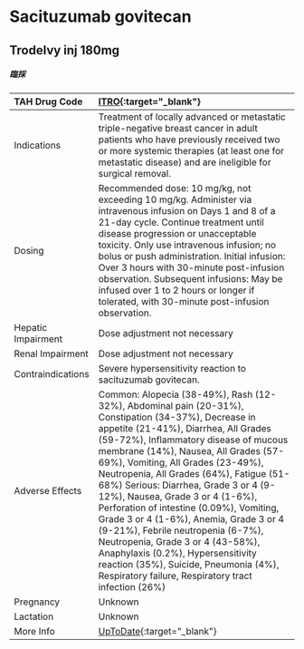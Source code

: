 # Sacituzumab govitecan

## Trodelvy inj 180mg

##### 臨採

| TAH Drug Code      | [ITRO](https://www.tahsda.org.tw/drugs/hissearch.php?drug_code=ITRO){:target="_blank"}                                                                                                                                                                                                                                                                                                                                                                                                                                                                                                                                                                                                       |
|:-------------------|:---------------------------------------------------------------------------------------------------------------------------------------------------------------------------------------------------------------------------------------------------------------------------------------------------------------------------------------------------------------------------------------------------------------------------------------------------------------------------------------------------------------------------------------------------------------------------------------------------------------------------------------------------------------------------------------------|
| Indications        | Treatment of locally advanced or metastatic triple-negative breast cancer in adult patients who have previously received two or more systemic therapies (at least one for metastatic disease) and are ineligible for surgical removal.                                                                                                                                                                                                                                                                                                                                                                                                                                                       |
| Dosing             | Recommended dose: 10 mg/kg, not exceeding 10 mg/kg. Administer via intravenous infusion on Days 1 and 8 of a 21-day cycle. Continue treatment until disease progression or unacceptable toxicity. Only use intravenous infusion; no bolus or push administration. Initial infusion: Over 3 hours with 30-minute post-infusion observation. Subsequent infusions: May be infused over 1 to 2 hours or longer if tolerated, with 30-minute post-infusion observation.                                                                                                                                                                                                                          |
| Hepatic Impairment | Dose adjustment not necessary                                                                                                                                                                                                                                                                                                                                                                                                                                                                                                                                                                                                                                                                |
| Renal Impairment   | Dose adjustment not necessary                                                                                                                                                                                                                                                                                                                                                                                                                                                                                                                                                                                                                                                                |
| Contraindications  | Severe hypersensitivity reaction to sacituzumab govitecan.                                                                                                                                                                                                                                                                                                                                                                                                                                                                                                                                                                                                                                   |
| Adverse Effects    | Common: Alopecia (38-49%), Rash (12-32%), Abdominal pain (20-31%), Constipation (34-37%), Decrease in appetite (21-41%), Diarrhea, All Grades (59-72%), Inflammatory disease of mucous membrane (14%), Nausea, All Grades (57-69%), Vomiting, All Grades (23-49%), Neutropenia, All Grades (64%), Fatigue (51-68%) Serious: Diarrhea, Grade 3 or 4 (9-12%), Nausea, Grade 3 or 4 (1-6%), Perforation of intestine (0.09%), Vomiting, Grade 3 or 4 (1-6%), Anemia, Grade 3 or 4 (9-21%), Febrile neutropenia (6-7%), Neutropenia, Grade 3 or 4 (43-58%), Anaphylaxis (0.2%), Hypersensitivity reaction (35%), Suicide, Pneumonia (4%), Respiratory failure, Respiratory tract infection (26%) |
| Pregnancy          | Unknown                                                                                                                                                                                                                                                                                                                                                                                                                                                                                                                                                                                                                                                                                      |
| Lactation          | Unknown                                                                                                                                                                                                                                                                                                                                                                                                                                                                                                                                                                                                                                                                                      |
| More Info          | [UpToDate](https://www.uptodate.com/contents/sacituzumab-govitecan-drug-information){:target="_blank"}                                                                                                                                                                                                                                                                                                                                                                                                                                                                                                                                                                                       |

